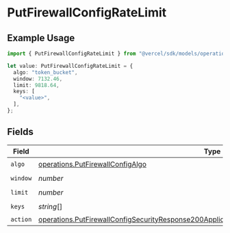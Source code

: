 # PutFirewallConfigRateLimit

## Example Usage

```typescript
import { PutFirewallConfigRateLimit } from "@vercel/sdk/models/operations/putfirewallconfig.js";

let value: PutFirewallConfigRateLimit = {
  algo: "token_bucket",
  window: 7132.46,
  limit: 9818.64,
  keys: [
    "<value>",
  ],
};
```

## Fields

| Field                                                                                                                                                                                                                  | Type                                                                                                                                                                                                                   | Required                                                                                                                                                                                                               | Description                                                                                                                                                                                                            |
| ---------------------------------------------------------------------------------------------------------------------------------------------------------------------------------------------------------------------- | ---------------------------------------------------------------------------------------------------------------------------------------------------------------------------------------------------------------------- | ---------------------------------------------------------------------------------------------------------------------------------------------------------------------------------------------------------------------- | ---------------------------------------------------------------------------------------------------------------------------------------------------------------------------------------------------------------------- |
| `algo`                                                                                                                                                                                                                 | [operations.PutFirewallConfigAlgo](../../models/operations/putfirewallconfigalgo.md)                                                                                                                                   | :heavy_check_mark:                                                                                                                                                                                                     | N/A                                                                                                                                                                                                                    |
| `window`                                                                                                                                                                                                               | *number*                                                                                                                                                                                                               | :heavy_check_mark:                                                                                                                                                                                                     | N/A                                                                                                                                                                                                                    |
| `limit`                                                                                                                                                                                                                | *number*                                                                                                                                                                                                               | :heavy_check_mark:                                                                                                                                                                                                     | N/A                                                                                                                                                                                                                    |
| `keys`                                                                                                                                                                                                                 | *string*[]                                                                                                                                                                                                             | :heavy_check_mark:                                                                                                                                                                                                     | N/A                                                                                                                                                                                                                    |
| `action`                                                                                                                                                                                                               | [operations.PutFirewallConfigSecurityResponse200ApplicationJSONResponseBodyActiveRulesActionAction](../../models/operations/putfirewallconfigsecurityresponse200applicationjsonresponsebodyactiverulesactionaction.md) | :heavy_minus_sign:                                                                                                                                                                                                     | N/A                                                                                                                                                                                                                    |